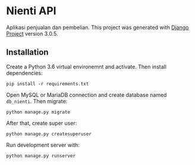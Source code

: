 # Nienti API

Aplikasi penjualan dan pembelian. This project was generated with [Django Project](https://www.djangoproject.com/) version 3.0.5.

## Installation

Create a Python 3.6 virtual environemnt and activate. Then install dependencies:

```
pip install -r requirements.txt
```

Open MySQL or MariaDB connection and create database named `db_nienti`. Then migrate:

```
python manage.py migrate
```

After that, create super user:

```
python manage.py createsuperuser
```

Run development server with:

```
python manage.py runserver
```
